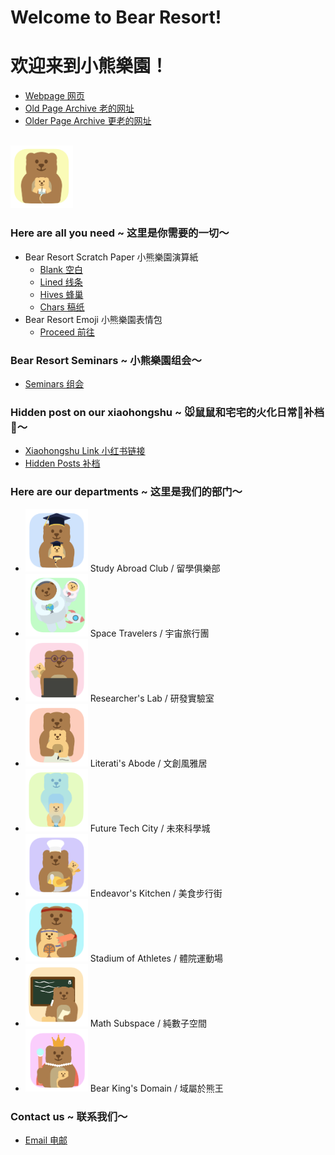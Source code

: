 # Welcome to Bear Resort!
# 欢迎来到小熊樂園！
- [Webpage 网页](https://bear-resort.github.io)
- [Old Page Archive 老的网址](https://sites.google.com/view/bear-resort/home)
- [Older Page Archive 更老的网址](https://livejohnshopkins.sharepoint.com/sites/mathland/bear_resort)

## <img src="/logos/default-bear.png" width="100" height="100"><br>

### Here are all you need ~ 这里是你需要的一切～
- Bear Resort Scratch Paper 小熊樂園演算紙
    - [Blank 空白](/Scratch-Paper/Blank.pdf)
    - [Lined 线条](/Scratch-Paper/Lined.pdf)
    - [Hives 蜂巢](/Scratch-Paper/Hives.pdf)
    - [Chars 稿纸](/Scratch-Paper/Characters.pdf)
- Bear Resort Emoji 小熊樂園表情包
    - [Proceed 前往](/emoji/emoji.md)

### Bear Resort Seminars ~ 小熊樂園组会～
- [Seminars 组会](/Seminars/F24.md)

### Hidden post on our xiaohongshu ~ 🐭鼠鼠和宅宅的火化日常🔢补档👾～
- [Xiaohongshu Link 小红书链接](https://www.xiaohongshu.com/user/profile/64554f4400000000120358c9)
- [Hidden Posts 补档](/posts/intro.md)

### Here are our departments ~ 这里是我们的部门～
- <img src="/logos/study-abroad.png" width="100" height="100"> Study Abroad Club / 留學俱樂部
- <img src="/logos/space-traveler.png" width="100" height="100"> Space Travelers / 宇宙旅行團
- <img src="/logos/lab-researcher.png" width="100" height="100"> Researcher's Lab / 研發實驗室
- <img src="/logos/literati-writer.png" width="100" height="100"> Literati's Abode / 文創風雅居
- <img src="/logos/future-tech.png" width="100" height="100"> Future Tech City / 未來科學城
- <img src="/logos/endeavor-cook.png" width="100" height="100"> Endeavor's Kitchen / 美食步行街
- <img src="/logos/sports-athlete.png" width="100" height="100"> Stadium of Athletes / 體院運動場 
- <img src="/logos/math-subspce.png" width="100" height="100"> Math Subspace / 純數子空間
- <img src="/logos/king-domain.png" width="100" height="100"> Bear King's Domain / 域屬於熊王

### Contact us ~ 联系我们～
- [Email 电邮](mailto:bear.resort.01@gmail.com)
